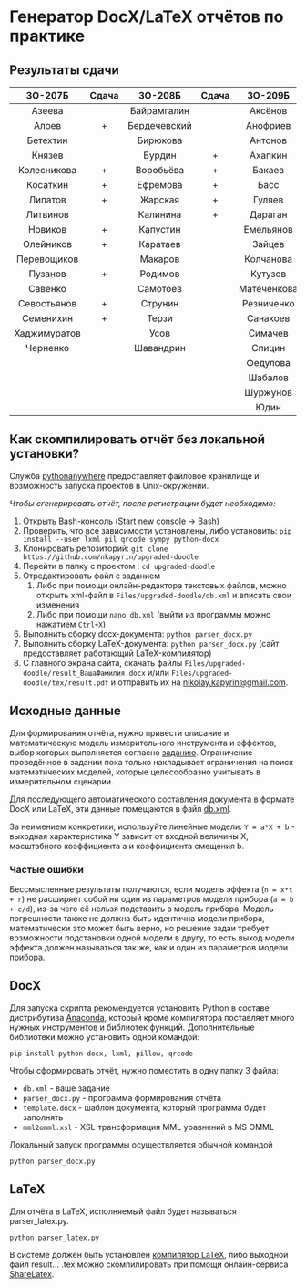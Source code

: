 # Генератор DocX/LaTeX отчётов по практике

## Результаты сдачи

|    3О-207Б    | Сдача |     3О-208Б   | Сдача |     3О-209Б   | Сдача |    3О-210Б    | Сдача |
|:-------------:|:-----:|:-------------:|:-----:|:-------------:|:-----:|:-------------:|:-----:|
| Азеева        |       | Байрамгалин   |       | Аксёнов       |       | Бутаков       |   +   |
| Алоев         |   +   | Бердечевский  |       | Анофриев      |   +   | Городилов     |       |
| Бетехтин      |       | Бирюкова      |       | Антонов       |       | Гриньков      |   +   |
| Князев        |       | Бурдин        |   +   | Ахапкин       |       | Иванов        |   +   |
| Колесникова   |   +   | Воробьёва     |   +   | Бакаев        |   +   | Казюлин       |   +   |
| Косаткин      |   +   | Ефремова      |   +   | Басс          |       | Ким           |   +   |
| Липатов       |   +   | Жарская       |   +   | Гуляев        |   +   | Константинов  |       |
| Литвинов      |       | Калинина      |   +   | Дараган       |       | Крупский      |   +   |
| Новиков       |   +   | Капустин      |       | Емельянов     |   +   | Лихачёв       |       |
| Олейников     |   +   | Каратаев      |       | Зайцев        |   +   | Михайлов Д.   |       |
| Перевощиков   |       | Макаров       |       | Колчанова     |       | Михайлов Е.   |   +   |
| Пузанов       |   +   | Родимов       |       | Кутузов       |   +   | Мякота        |   +   |
| Савенко       |       | Самотоев      |       | Матеченкова   |       | Нужденко      |   +   |
| Севостьянов   |   +   | Струнин       |       | Резниченко    |       | Павлов        |   +   |
| Семенихин     |   +   | Терзи         |       | Санакоев      |       | Рожков        |   +   |
| Хаджимуратов  |       | Усов          |       | Симачев       |   +   | Сидоров       |       |
| Черненко      |       | Шавандрин     |       | Спицин        |       | Трайнева      |       |
|               |       |               |       | Федулова      |       | Фомин         |   +   |
|               |       |               |       | Шабалов       |       | Холупко       |   +   |
|               |       |               |       | Шуржунов      |   +   | Хомчик        |       |
|               |       |               |       | Юдин          |   +   | Шарко         |   +   |

## Как скомпилировать отчёт без локальной установки?

Служба [pythonanywhere](https://www.pythonanywhere.com) предоставляет файловое хранилище и возможность запуска проектов в Unix-окружении.

*Чтобы сгенерировать отчёт, после регистрации будет необходимо:*

1. Открыть Bash-консоль (Start new console -> Bash)
2. Проверить, что все зависимости установлены, либо установить: `pip install --user lxml pil qrcode sympy python-docx`
3. Клонировать репозиторий: `git clone https://github.com/nkapyrin/upgraded-doodle`
4. Перейти в папку с проектом : `cd upgraded-doodle`
5. Отредактировать файл с заданием
    1. Либо при помощи онлайн-редактора текстовых файлов, можно открыть xml-файл в `Files/upgraded-doodle/db.xml` и вписать свои изменения
    2. Либо при помощи `nano db.xml` (выйти из программы можно нажатием `Ctrl+X`)
6. Выполнить сборку docx-документа: `python parser_docx.py`
7. Выполнить сборку LaTeX-документа: `python parser_docx.py` (сайт предоставляет работающий LaTeX-компилятор)
8. С главного экрана сайта, скачать файлы `Files/upgraded-doodle/result_ВашаФамилия.docx` и/или `Files/upgraded-doodle/tex/result.pdf` и отправить их на nikolay.kapyrin@gmail.com.


## Исходные данные

Для формирования отчёта, нужно привести описание и математическую модель измерительного инструмента и эффектов, выбор которых выполняется согласно [заданию](assignment.pdf). Ограничение проведённое в задании пока только накладывает ограничения на поиск математических моделей, которые целесообразно учитывать в измерительном сценарии.

Для последующего автоматического составления документа в формате DocX или LaTeX, эти данные помещаются в файл [db.xml](assignment.pdf).

За неимением конкретики, используйте линейные модели: `Y = a*X + b` - выходная характеристика Y зависит от входной величины X, масштабного коэффициента a и коэффициента смещения b.

### Частые ошибки

Бессмысленные результаты получаются, если модель эффекта (`n = x*t + r`) не расширяет собой ни один из параметров модели прибора (`a = b + c/d`), из-за чего её нельзя подставить в модель прибора. Модель погрешности также не должна быть идентична модели прибора, математически это может быть верно, но решение задаи требует возможности подстановки одной модели в другу, то есть выход модели эффекта должен называться так же, как и один из параметров модели прибора.



## DocX

Для запуска скрипта рекомендуется установить Python в составе дистрибутива [Anaconda](https://www.continuum.io/downloads), который кроме компилятора поставляет много нужных инструментов и библиотек функций. Дополнительные библиотеки можно установить одной командой:

`pip install python-docx, lxml, pillow, qrcode`

Чтобы сформировать отчёт, нужно поместить в одну папку 3 файла:

* `db.xml` - ваше задание
* `parser_docx.py` - программа формирования отчёта
* `template.docx` - шаблон документа, который программа будет заполнять
* `mml2omml.xsl` - XSL-трансформация MML уравнений в MS OMML

Локальный запуск программы осуществляется обычной командой

`python parser_docx.py`

## LaTeX

Для отчёта в LaTeX, исполняемый файл будет называться parser_latex.py.

`python parser_latex.py`

В системе должен быть установлен [компилятор LaTeX](http://www.tug.org/texlive/), либо выходной файл result... .tex можно скомпилировать при помощи онлайн-сервиса [ShareLatex](https://ru.sharelatex.com/).
